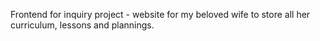 Frontend for inquiry project - website for my beloved wife to store all her curriculum, lessons and plannings.
